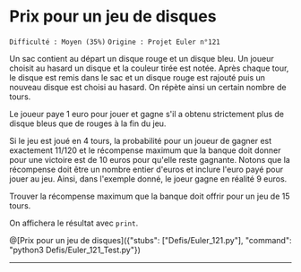 # Prix pour un jeu de disques
`Difficulté : Moyen (35%)`
`Origine : Projet Euler n°121`

Un sac contient au départ un disque rouge et un disque bleu. Un joueur choisit au hasard un disque et la couleur tirée est notée. Après chaque tour, le disque est remis dans le sac et un disque rouge est rajouté puis un nouveau disque est choisi au hasard. On répète ainsi un certain nombre de tours.

Le joueur paye 1 euro  pour jouer et gagne s'il a obtenu strictement plus de disque bleus que de rouges à la fin du jeu.

Si le jeu est joué en 4 tours, la probabilité pour un joueur de gagner est exactement 11/120 et le récompense maximum que la banque doit donner pour une victoire est de 10 euros pour qu'elle reste gagnante. Notons que la récompense doit être un nombre entier d'euros et inclure l'euro payé pour jouer au jeu. Ainsi, dans l'exemple donné, le joeur gagne en réalité 9 euros.

Trouver la récompense maximum que la banque doit offrir pour un jeu de 15 tours.

On affichera le résultat avec `print`.

@[Prix pour un jeu de disques]({"stubs": ["Defis/Euler_121.py"], "command": "python3 Defis/Euler_121_Test.py"})

---
